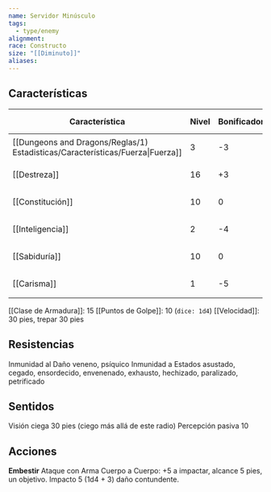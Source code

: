 ```yaml
---
name: Servidor Minúsculo
tags:
  - type/enemy
alignment: 
race: Constructo
size: "[[Diminuto]]"
aliases:
---
```


## Características

| Característica                                                                 | Nivel | Bonificador | Lanzar dado      |
| ------------------------------------------------------------------------------ | ----- | ----------- | ---------------- |
| [[Dungeons and Dragons/Reglas/1) Estadisticas/Características/Fuerza\|Fuerza]] | 3     | -3          | `dice: 1d20 + 0` |
| [[Destreza]]                                                                   | 16    | +3          | `dice: 1d20 + 0` |
| [[Constitución]]                                                               | 10    | 0           | `dice: 1d20 + 0` |
| [[Inteligencia]]                                                               | 2     | -4          | `dice: 1d20 + 0` |
| [[Sabiduría]]                                                                  | 10    | 0           | `dice: 1d20 + 0` |
| [[Carisma]]                                                                    | 1     | -5          | `dice: 1d20 + 0` |

[[Clase de Armadura]]: 15
[[Puntos de Golpe]]: 10 (`dice: 1d4`)
[[Velocidad]]: 30 pies, trepar 30 pies

## Resistencias

Inmunidad al Daño veneno, psíquico
Inmunidad a Estados asustado, cegado, ensordecido, envenenado, exhausto, hechizado, paralizado, petrificado

## Sentidos

Visión ciega 30 pies (ciego más allá de este radio)
Percepción pasiva 10

## Acciones

**Embestir**
Ataque con Arma Cuerpo a Cuerpo: +5 a impactar, alcance 5 pies, un objetivo.
Impacto 5 (1d4 + 3) daño contundente.
